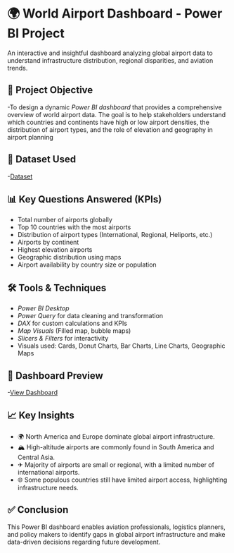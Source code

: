# 🌍 World Airport Dashboard - Power BI Project
An interactive and insightful dashboard analyzing global airport data to understand infrastructure distribution, regional disparities, and aviation trends.

## 📌 Project Objective
-To design a dynamic *Power BI dashboard* that provides a comprehensive overview of world airport data. The goal is to help stakeholders understand which countries and continents have high or low airport densities, the distribution of airport types, and the role of elevation and geography in airport planning

## 📁 Dataset Used
-<a href= "https://in.search.yahoo.com/search?fr=mcafee&type=E210IN885G0&p=World_Airports+Dataset.csv">Dataset</a>

## 📊 Key Questions Answered (KPIs)

- Total number of airports globally
- Top 10 countries with the most airports
- Distribution of airport types (International, Regional, Heliports, etc.)
- Airports by continent
- Highest elevation airports
- Geographic distribution using maps
- Airport availability by country size or population

## 🛠 Tools & Techniques

- *Power BI Desktop*
- *Power Query* for data cleaning and transformation
- *DAX* for custom calculations and KPIs
- *Map Visuals* (Filled map, bubble maps)
- *Slicers & Filters* for interactivity
- Visuals used: Cards, Donut Charts, Bar Charts, Line Charts, Geographic Maps

## 📸 Dashboard Preview
-<a href= "https://github.com/Anteshwarreddy/Data-Anlytics-Dashboard/blob/main/Dashboard%20Screenshot%20.png">View Dashboard</a>

## 📈 Key Insights

- 🌍 North America and Europe dominate global airport infrastructure.
- 🏔 High-altitude airports are commonly found in South America and Central Asia.
- ✈ Majority of airports are small or regional, with a limited number of international airports.
- 🌐 Some populous countries still have limited airport access, highlighting infrastructure needs.

## ✅ Conclusion

This Power BI dashboard enables aviation professionals, logistics planners, and policy makers to identify gaps in global airport infrastructure and make data-driven decisions regarding future development.

